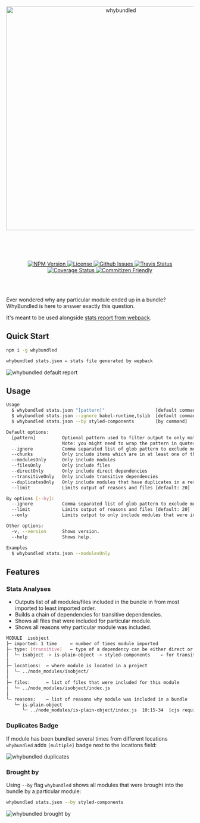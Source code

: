 <div align="center">
  <br/>
  <br/>
  <img src="./assets/logo.png" alt="whybundled" width="600" align="center">
  <br/>
  <br/>
  <br/>
  <br/>
  <br/>
</div>

<p align="center">
  <a href="https://npmjs.org/package/whybundled">
    <img src="https://img.shields.io/npm/v/whybundled.svg" alt="NPM Version">
  </a>

  <a href="http://opensource.org/licenses/MIT">
    <img src="https://img.shields.io/npm/l/whybundled.svg" alt="License">
  </a>

  <a href="https://github.com/d4rkr00t/whybundled/issues">
    <img src="https://img.shields.io/github/issues/d4rkr00t/whybundled.svg" alt="Github Issues">
  </a>

  <a href="https://travis-ci.org/d4rkr00t/whybundled">
    <img src="https://img.shields.io/travis/d4rkr00t/whybundled.svg" alt="Travis Status">
  </a>

  <a href='https://coveralls.io/github/d4rkr00t/whybundled'>
    <img src='https://coveralls.io/repos/github/d4rkr00t/whybundled/badge.svg' alt='Coverage Status' />
  </a>

  <a href="http://commitizen.github.io/cz-cli/">
    <img src="https://img.shields.io/badge/commitizen-friendly-brightgreen.svg" alt="Commitizen Friendly">
  </a>
</p>
<br/>
<br/>

Ever wondered why any particular module ended up in a bundle? WhyBundled is here to answer exactly this question.

It's meant to be used alongside [stats report from webpack](https://webpack.js.org/api/stats/).

## Quick Start

```sh
npm i -g whybundled

whybundled stats.json ← stats file generated by wepback
```

![whybundled default report](/assets/screenshot.png)

## Usage

```sh
Usage
  $ whybundled stats.json "[pattern]"                   [default command]
  $ whybundled stats.json --ignore babel-runtime,tslib  [default command]
  $ whybundled stats.json --by styled-components        [by command]

Default options:
  [pattern]          Optional pattern used to filter output to only matched modules
                     Note: you might need to wrap the pattern in quotes to use wildcards, e.g. "*.jsx"
  --ignore           Comma separated list of glob pattern to exclude modules from final output
  --chunks           Only include items which are in at least one of the chunks (comma separated list)
  --modulesOnly      Only include modules
  --filesOnly        Only include files
  --directOnly       Only include direct dependencies
  --transitiveOnly   Only include transitive dependencies
  --duplicatesOnly   Only include modules that have duplicates in a resulting bundle
  --limit            Limits output of reasons and files [default: 20]

By options [--by]:
  --ignore           Comma separated list of glob pattern to exclude modules from final output
  --limit            Limits output of reasons and files [default: 20]
  --only             Limits output to only include modules that were included by specified module exclusively

Other options:
  -v, --version      Shows version.
  --help             Shows help.

Examples
  $ whybundled stats.json --modulesOnly
```

## Features

### Stats Analyses

* Outputs list of all modules/files included in the bundle in from most imported to least imported order.
* Builds a chain of dependencies for transitive dependencies.
* Shows all files that were included for particular module.
* Shows all reasons why particular module was included.

```sh
MODULE  isobject
├─ imported: 1 time     ← number of times module imported
├─ type: [transitive]   ← type of a dependency can be either direct or transitive
│  └─ isobject -> is-plain-object -> styled-components    ← for transitive dependencies whybundled outputs a chain of dependencies up to the closest direct
│
├─ locations:  ← where module is located in a project
│  └─ ../node_modules/isobject/
│
├─ files:      ← list of files that were included for this module
│  └─ ../node_modules/isobject/index.js
│
└─ reasons:    ← list of reasons why module was included in a bundle
   └─ is-plain-object
      └─ ../node_modules/is-plain-object/index.js  10:15-34  [cjs require]
```

### Duplicates Badge

If module has been bundled several times from different locations `whybundled` adds `[multiple]` badge next to the locations field:

![whybundled duplicates](/assets/multiple.png)

### Brought by

Using `--by` flag `whybundled` shows all modules that were brought into the bundle by a particular module:

```sh
whybundled stats.json --by styled-components
```

![whybundled brought by](/assets/by.png)
